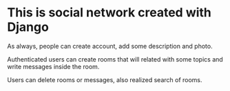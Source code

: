 # This is social network created with Django

As always, people can create account, add some description and photo.

Authenticated users can create rooms that will related with some topics and write messages inside the room.

Users can delete rooms or messages, also realized search of rooms.
